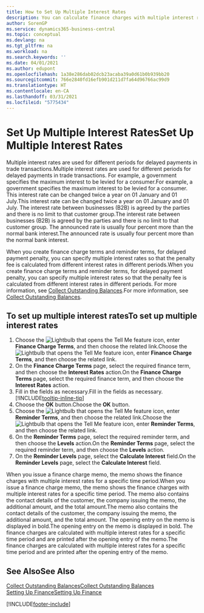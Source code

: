 ```yaml
---
title: How to Set Up Multiple Interest Rates
description: You can calculate finance charges with multiple interest rates for a specific period. The interest calculation is similar for all financial charges, with variation only in the rate of interest for a specific period.
author: SorenGP
ms.service: dynamics365-business-central
ms.topic: conceptual
ms.devlang: na
ms.tgt_pltfrm: na
ms.workload: na
ms.search.keywords: ''
ms.date: 04/01/2021
ms.author: edupont
ms.openlocfilehash: 1a38e286dab02dcb23acaba39a0d61b0b939bb20
ms.sourcegitcommit: 766e2840fd16efb901d211d7fa64d96766ac99d9
ms.translationtype: HT
ms.contentlocale: en-CA
ms.lasthandoff: 03/31/2021
ms.locfileid: "5775434"
---
```

# <a name="set-up-multiple-interest-rates"></a><span data-ttu-id="d5936-104">Set Up Multiple Interest Rates</span><span class="sxs-lookup"><span data-stu-id="d5936-104">Set Up Multiple Interest Rates</span></span>
<span data-ttu-id="d5936-105">Multiple interest rates are used for different periods for delayed payments in trade transactions.</span><span class="sxs-lookup"><span data-stu-id="d5936-105">Multiple interest rates are used for different periods for delayed payments in trade transactions.</span></span> <span data-ttu-id="d5936-106">For example, a government specifies the maximum interest to be levied for a consumer.</span><span class="sxs-lookup"><span data-stu-id="d5936-106">For example, a government specifies the maximum interest to be levied for a consumer.</span></span> <span data-ttu-id="d5936-107">This interest rate can be changed twice a year on 01 January and 01 July.</span><span class="sxs-lookup"><span data-stu-id="d5936-107">This interest rate can be changed twice a year on 01 January and 01 July.</span></span> <span data-ttu-id="d5936-108">The interest rate between businesses (B2B) is agreed by the parties and there is no limit to that customer group.</span><span class="sxs-lookup"><span data-stu-id="d5936-108">The interest rate between businesses (B2B) is agreed by the parties and there is no limit to that customer group.</span></span> <span data-ttu-id="d5936-109">The announced rate is usually four percent more than the normal bank interest.</span><span class="sxs-lookup"><span data-stu-id="d5936-109">The announced rate is usually four percent more than the normal bank interest.</span></span>

<span data-ttu-id="d5936-110">When you create finance charge terms and reminder terms, for delayed payment penalty, you can specify multiple interest rates so that the penalty fee is calculated from different interest rates in different periods.</span><span class="sxs-lookup"><span data-stu-id="d5936-110">When you create finance charge terms and reminder terms, for delayed payment penalty, you can specify multiple interest rates so that the penalty fee is calculated from different interest rates in different periods.</span></span> <span data-ttu-id="d5936-111">For more information, see [Collect Outstanding Balances](receivables-collect-outstanding-balances.md).</span><span class="sxs-lookup"><span data-stu-id="d5936-111">For more information, see [Collect Outstanding Balances](receivables-collect-outstanding-balances.md).</span></span>

## <a name="to-set-up-multiple-interest-rates"></a><span data-ttu-id="d5936-112">To set up multiple interest rates</span><span class="sxs-lookup"><span data-stu-id="d5936-112">To set up multiple interest rates</span></span>  
1.  <span data-ttu-id="d5936-113">Choose the ![Lightbulb that opens the Tell Me feature](media/ui-search/search_small.png "Tell me what you want to do") icon, enter **Finance Charge Terms**, and then choose the related link.</span><span class="sxs-lookup"><span data-stu-id="d5936-113">Choose the ![Lightbulb that opens the Tell Me feature](media/ui-search/search_small.png "Tell me what you want to do") icon, enter **Finance Charge Terms**, and then choose the related link.</span></span>  
2.  <span data-ttu-id="d5936-114">On the **Finance Charge Terms** page, select the required finance term, and then choose the **Interest Rates** action.</span><span class="sxs-lookup"><span data-stu-id="d5936-114">On the **Finance Charge Terms** page, select the required finance term, and then choose the **Interest Rates** action.</span></span>  
3.  <span data-ttu-id="d5936-115">Fill in the fields as necessary.</span><span class="sxs-lookup"><span data-stu-id="d5936-115">Fill in the fields as necessary.</span></span> [!INCLUDE[tooltip-inline-tip](includes/tooltip-inline-tip_md.md)]
4.  <span data-ttu-id="d5936-116">Choose the **OK** button.</span><span class="sxs-lookup"><span data-stu-id="d5936-116">Choose the **OK** button.</span></span>  
5.  <span data-ttu-id="d5936-117">Choose the ![Lightbulb that opens the Tell Me feature](media/ui-search/search_small.png "Tell me what you want to do") icon, enter **Reminder Terms**, and then choose the related link.</span><span class="sxs-lookup"><span data-stu-id="d5936-117">Choose the ![Lightbulb that opens the Tell Me feature](media/ui-search/search_small.png "Tell me what you want to do") icon, enter **Reminder Terms**, and then choose the related link.</span></span>  
6.  <span data-ttu-id="d5936-118">On the **Reminder Terms** page, select the required reminder term, and then choose the **Levels** action.</span><span class="sxs-lookup"><span data-stu-id="d5936-118">On the **Reminder Terms** page, select the required reminder term, and then choose the **Levels** action.</span></span>  
7.  <span data-ttu-id="d5936-119">On the **Reminder Levels** page, select the **Calculate Interest** field.</span><span class="sxs-lookup"><span data-stu-id="d5936-119">On the **Reminder Levels** page, select the **Calculate Interest** field.</span></span>  

<span data-ttu-id="d5936-120">When you issue a finance charge memo, the memo shows the finance charges with multiple interest rates for a specific time period.</span><span class="sxs-lookup"><span data-stu-id="d5936-120">When you issue a finance charge memo, the memo shows the finance charges with multiple interest rates for a specific time period.</span></span> <span data-ttu-id="d5936-121">The memo also contains the contact details of the customer, the company issuing the memo, the additional amount, and the total amount.</span><span class="sxs-lookup"><span data-stu-id="d5936-121">The memo also contains the contact details of the customer, the company issuing the memo, the additional amount, and the total amount.</span></span> <span data-ttu-id="d5936-122">The opening entry on the memo is displayed in bold.</span><span class="sxs-lookup"><span data-stu-id="d5936-122">The opening entry on the memo is displayed in bold.</span></span> <span data-ttu-id="d5936-123">The finance charges are calculated with multiple interest rates for a specific time period and are printed after the opening entry of the memo.</span><span class="sxs-lookup"><span data-stu-id="d5936-123">The finance charges are calculated with multiple interest rates for a specific time period and are printed after the opening entry of the memo.</span></span>  

## <a name="see-also"></a><span data-ttu-id="d5936-124">See Also</span><span class="sxs-lookup"><span data-stu-id="d5936-124">See Also</span></span>  
[<span data-ttu-id="d5936-125">Collect Outstanding Balances</span><span class="sxs-lookup"><span data-stu-id="d5936-125">Collect Outstanding Balances</span></span>](receivables-collect-outstanding-balances.md)  
[<span data-ttu-id="d5936-126">Setting Up Finance</span><span class="sxs-lookup"><span data-stu-id="d5936-126">Setting Up Finance</span></span>](finance-setup-finance.md)


[!INCLUDE[footer-include](includes/footer-banner.md)]